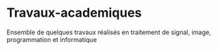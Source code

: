 # Travaux-academiques
Ensemble de quelques travaux réalisés en traitement de signal, image, programmation et informatique
